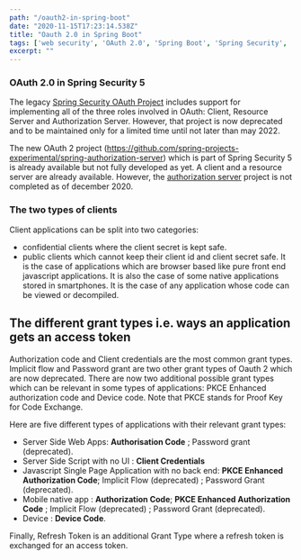 ```yaml
---
path: "/oauth2-in-spring-boot"
date: "2020-11-15T17:23:14.538Z"
title: "Oauth 2.0 in Spring Boot"
tags: ['web security', 'OAuth 2.0', 'Spring Boot', 'Spring Security', 'Spring 5']
excerpt: ""
---
```


### OAuth 2.0 in Spring Security 5

The legacy [Spring Security OAuth Project](https://github.com/spring-projects/spring-security-oauth) includes support for implementing all of the three roles involved in OAuth: Client, Resource Server and Authorization Server. However, that project is now deprecated and to be maintained only for a limited time 
until not later than may 2022. 

The new OAuth 2 project (https://github.com/spring-projects-experimental/spring-authorization-server) 
which is part of Spring Security 5 is already available but not fully developed as yet. A 
client and a resource server are already available. However, 
the [authorization server](https://github.com/spring-projects-experimental/spring-authorization-server) project is not completed as of december 2020. 

### The two types of clients

Client applications can be split into two categories: 
- confidential clients where the client secret is kept safe.
- public clients which cannot keep their client id and client secret safe. It is the case of
applications which are browser based like pure front end javascript applications. It is also
the case of some native applications stored in smartphones. It is the case of any application 
whose code can be viewed or decompiled.

## The different grant types i.e. ways an application gets an access token

Authorization code and Client credentials are the most common grant types. Implicit flow and Password grant are two other grant types of Oauth 2 which are now deprecated. There are now two additional possible grant types which can be relevant in some types of applications: PKCE Enhanced authorization code and Device code. Note that PKCE stands for Proof Key for Code Exchange.

Here are five different types of applications with their relevant grant types:
- Server Side Web Apps: **Authorisation Code** ; Password grant (deprecated).
- Server Side Script with no UI : **Client Credentials**
- Javascript Single Page Application with no back end: **PKCE Enhanced Authorization Code**; Implicit Flow (deprecated) ; Password Grant (deprecated).
- Mobile native app : **Authorization Code**; **PKCE Enhanced Authorization Code** ; Implicit Flow (deprecated) ; Password Grant (deprecated).
- Device : **Device Code**.

Finally, Refresh Token is an additional Grant Type where a refresh token is exchanged for an access token.



